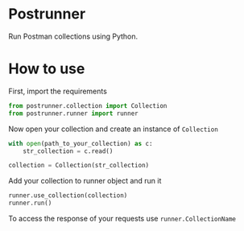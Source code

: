 # Postrunner
Run Postman collections using Python.

# How to use
First, import the requirements
```python
from postrunner.collection import Collection
from postrunner.runner import runner
```

Now open your collection and create an instance of `Collection`
```python
with open(path_to_your_collection) as c:
    str_collection = c.read()

collection = Collection(str_collection)
```

Add your collection to runner object and run it
```python
runner.use_collection(collection)
runner.run()
```

To access the response of your requests use `runner.CollectionName`